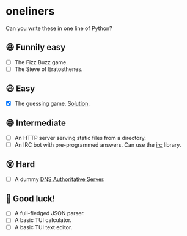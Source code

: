 # oneliners
Can you write these in one line of Python?

## 😆 Funnily easy
- [ ] The Fizz Buzz game.
- [ ] The Sieve of Eratosthenes.

## 😃 Easy
- [x] The guessing game. [Solution](/guessing_game.py).

## 😅 Intermediate
- [ ] An HTTP server serving static files from a directory.
- [ ] An IRC bot with pre-programmed answers. Can use the [irc](https://github.com/jaraco/irc#readme) library.

## 😵 Hard
- [ ] A dummy [DNS Authoritative Server](https://www.cloudns.net/blog/authoritative-dns-server/).

## 🥵 Good luck!
- [ ] A full-fledged JSON parser.
- [ ] A basic TUI calculator.
- [ ] A basic TUI text editor.
